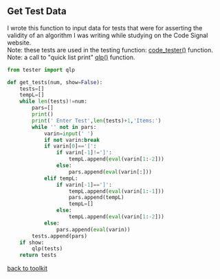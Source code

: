 ## Get Test Data

I wrote this function to input data for tests that were for asserting the validity of an algorithm I was writing while studying on the Code Signal website.
<br>Note: these tests are used in the testing function: [code_tester()](/code_tester.md) function.
<br>Note: a call to "quick list print" [qlp()](/qlp.md) function.

```python
from tester import qlp

def get_tests(num, show=False):
    tests=[]
    tempL=[]
    while len(tests)!=num:
        pars=[]
        print()
        print(' Enter Test',len(tests)+1,'Items:')
        while '' not in pars:
            varin=input(' ')
            if not varin:break
            if varin[0]=='[':
                if varin[-1]!=']':
                    tempL.append(eval(varin[1:-2]))
                else:
                    pars.append(eval(varin[:]))
            elif tempL:
                if varin[-1]==']':
                    tempL.append(eval(varin[1:-1]))
                    pars.append(tempL)
                    tempL=[]
                else:
                    tempL.append(eval(varin[1:-2]))
            else:
                pars.append(eval(varin))
        tests.append(pars)
    if show:
        qlp(tests)
    return tests
```



[back to toolkit](/toolkit_page)

